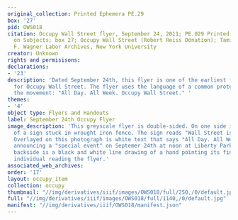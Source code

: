 ```yaml
---
original_collection: Printed Ephemera PE.29
box: '27'
pid: OWS018
citation: Occupy Wall Street flyer, September 24, 2011; PE.029 Printed Ephemera Collection
  on Subjects; box 27; Occupy Wall Street (Robert Reiss Donation); Tamiment Library/Robert
  F. Wagner Labor Archives, New York University
creator: Unknown
rights and permisisons:
declarations:
- '23'
description: 'Dated September 24th, this flyer is one of the earliest flyers to circulate
  for Occupy Wall Street. The flyer uses the language of a common protest chant during
  the movement: "All Day. All Week. Occupy Wall Street." '
themes:
- '4'
object type: Flyers and Handouts
label: September 24th Occupy Flyer
image_description: 'This greyscale flyer is double-sided. On one side is a photograph
  of a sign stuck in wrought iron fence. The sign reads "Wall Street is Our Street."
  Overlayed on this photograph is white text that says "All Day. All Week. #OccupyWallStreet"
  announcing a "special event" on Septemer 24th at noon at Liberty Park Plaza. The
  backside is a black and white line drawing of a hand pointing its finger at the
  individual reading the flyer.'
associated_web_archives:
order: '17'
layout: occupy_item
collection: occupy
thumbnail: "//img/derivatives/iiif/images/OWS018/full/250,/0/default.jpg"
full: "//img/derivatives/iiif/images/OWS018/full/1140,/0/default.jpg"
manifest: "//img/derivatives/iiif/OWS018/manifest.json"
---
```

